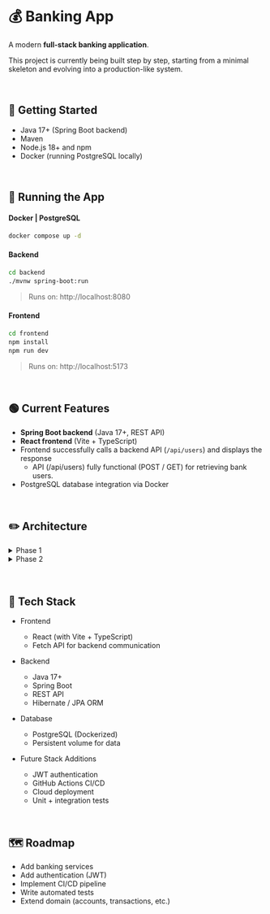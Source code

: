 # 💰 Banking App

A modern **full-stack banking application**.

This project is currently being built step by step, starting from a minimal skeleton and evolving into a production-like system.

<br>

## 🔧 Getting Started

- Java 17+ (Spring Boot backend)
- Maven
- Node.js 18+ and npm
- Docker (running PostgreSQL locally)


<br>

## 🔄 Running the App

#### Docker | PostgreSQL

```bash
docker compose up -d
```

#### Backend

```bash
cd backend
./mvnw spring-boot:run
```

> Runs on: http://localhost:8080

#### Frontend

```bash
cd frontend
npm install
npm run dev
```

> Runs on: http://localhost:5173

<br>

## 🟢 Current Features

- **Spring Boot backend** (Java 17+, REST API)
- **React frontend** (Vite + TypeScript)
- Frontend successfully calls a backend API (`/api/users`) and displays the response
  - API (/api/users) fully functional (POST / GET) for retrieving bank users.
- PostgreSQL database integration via Docker

<br>

## ✏️ Architecture

<!-- Entry 1 -->
<details>
<summary>Phase 1</summary>
Base project structure, including initialising the front and backend, and ensuring they're communicating with each other.

![Architecture Diagram](docs/architecture/arch_phase1.png)

</details>

<!-- Entry 2-->
<details>
<summary>Phase 2</summary>
Configure PostgreSQL inside a Docker container. Add Lombok to the `BankUser` entity to reduce boilderplate code. Test POST and GET endpoints work in Postman and are reflected in the DB using DBeaver. 

![Architecture Diagram](docs/architecture/arch_phase2.png)

</details>

<br>
<br>

## 🧰 Tech Stack

- Frontend

  - React (with Vite + TypeScript)
  - Fetch API for backend communication

- Backend

  - Java 17+
  - Spring Boot
  - REST API
  - Hibernate / JPA ORM

- Database

  - PostgreSQL (Dockerized)
  - Persistent volume for data

- Future Stack Additions
  - JWT authentication
  - GitHub Actions CI/CD
  - Cloud deployment
  - Unit + integration tests

<br>

## 🗺️ Roadmap

- Add banking services
- Add authentication (JWT)
- Implement CI/CD pipeline
- Write automated tests
- Extend domain (accounts, transactions, etc.)
